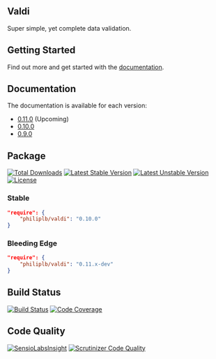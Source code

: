 Valdi
-----

Super simple, yet complete data validation.

## Getting Started

Find out more and get started with the [documentation](https://philiplb.github.io/Valdi/docs/html/0.10.0).

## Documentation

The documentation is available for each version:

* [0.11.0](https://philiplb.github.io/Valdi/docs/html/0.11.0) (Upcoming)
* [0.10.0](https://philiplb.github.io/Valdi/docs/html/0.10.0)
* [0.9.0](https://philiplb.github.io/Valdi/docs/html/0.9.0)

## Package

[![Total Downloads](https://poser.pugx.org/philiplb/valdi/downloads.svg)](https://packagist.org/packages/philiplb/valdi)
[![Latest Stable Version](https://poser.pugx.org/philiplb/valdi/v/stable.svg)](https://packagist.org/packages/philiplb/valdi)
[![Latest Unstable Version](https://poser.pugx.org/philiplb/valdi/v/unstable.svg)](https://packagist.org/packages/philiplb/valdi) [![License](https://poser.pugx.org/philiplb/valdi/license.svg)](https://packagist.org/packages/philiplb/valdi)

### Stable


```json
"require": {
    "philiplb/valdi": "0.10.0"
}
```

### Bleeding Edge

```json
"require": {
    "philiplb/valdi": "0.11.x-dev"
}
```

## Build Status

[![Build Status](https://travis-ci.org/philiplb/Valdi.svg?branch=master)](https://travis-ci.org/philiplb/Valdi)
[![Code Coverage](https://scrutinizer-ci.com/g/philiplb/Valdi/badges/coverage.png?b=master)](https://scrutinizer-ci.com/g/philiplb/Valdi/?branch=master)

## Code Quality

[![SensioLabsInsight](https://insight.sensiolabs.com/projects/e6f291e0-1be6-4897-a634-8de87ac41734/mini.png)](https://insight.sensiolabs.com/projects/e6f291e0-1be6-4897-a634-8de87ac41734)
[![Scrutinizer Code Quality](https://scrutinizer-ci.com/g/philiplb/Valdi/badges/quality-score.png?b=master)](https://scrutinizer-ci.com/g/philiplb/Valdi/?branch=master)
